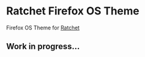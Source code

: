 # Ratchet Firefox OS Theme

Firefox OS Theme for [Ratchet](https://github.com/twbs/ratchet)

## Work in progress...